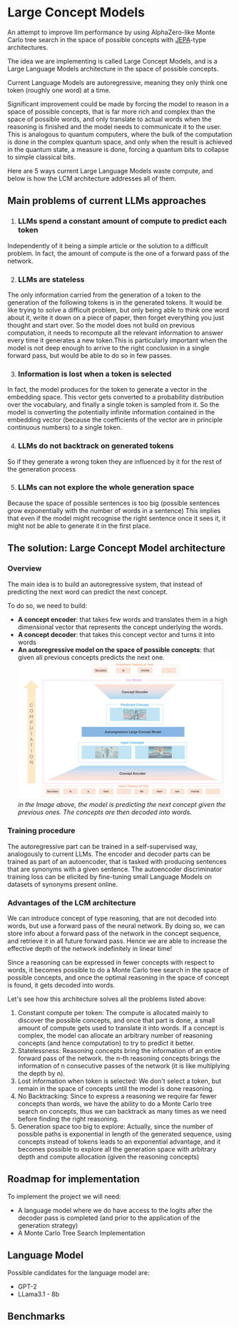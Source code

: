 # Large Concept Models
An attempt to improve llm performance by using AlphaZero-like Monte Carlo 
tree search in the space of possible concepts with [JEPA](https://openreview.net/pdf?id=BZ5a1r-kVsf)-type architectures.

The idea we are implementing is called Large Concept Models, and is 
a Large Language Models architecture in the space of possible concepts. 

Current Language Models are autoregressive, 
meaning they only think one token (roughly one word) at a time.

Significant improvement could be made by forcing the model to reason
in a space of possible concepts, that is far more rich and complex 
than the space of possible words, and only translate to actual words
when the reasoning is finished and the model needs to communicate it
to the user. This is analogous to quantum computers, where the bulk 
of the computation is done in the complex quantum space, 
and only when the result is achieved in the quantum state, 
a measure is done, forcing a quantum bits to collapse to 
simple classical bits.

Here are 5 ways current Large Language Models waste compute, 
and below is  how the LCM architecture addresses all of them.

## Main problems of current LLMs approaches

1. ### LLMs spend a constant amount of compute to predict each token
Independently of it being a simple article or the solution to a difficult problem. In fact, the amount of compute is the one of a forward pass of the network.

2. ### LLMs are stateless
The only information carried from the generation of a token to the generation of the following tokens is in the generated tokens. It would be like trying to solve a difficult problem, but only being able to think one word about it, write it down on a piece of paper, then forget everything you just thought and start over. 
So the model does not build on previous computation, it needs to recompute all the relevant information to answer every time it generates a new token.This is particularly important when the model is not deep enough to arrive to the right conclusion in a single forward pass, but would be able to do so in few passes.

3. ### Information is lost when a token is selected
In fact, the model produces for the token to generate a vector in the embedding space. This vector gets converted to a probability distribution over the vocabulary, and finally a single token is sampled from it. So the model is converting the potentially infinite information contained in the embedding vector (because the coefficients of the vector are in principle continuous numbers) to a single token.

4. ### LLMs do not backtrack on generated tokens
So if they generate a wrong token they are influenced by it for the rest of the generation process

5. ### LLMs can not explore the whole generation space
Because the space of possible sentences is too big (possible sentences grow exponentially with the number of words in a sentence)
This implies that  even if the model might recognise the right sentence once it sees it, it might not be able to generate it in the first place.

## The  solution: Large Concept Model architecture
### Overview
The main idea is to build an autoregressive system, that instead of predicting the next word can predict the next concept. 

To do so, we need to build:
* **A concept encoder**: that takes few words and translates them in a high dimensional vector that represents the concept underlying the words.
* **A concept decoder**: that takes this concept vector and turns it into words
* **An autoregressive model on the space of possible concepts**: that given all previous concepts predicts the next one. 
![image.png](image.png)
*in the Image above, the model is predicting the next concept given the previous ones. The concepts are then decoded into words.*

### Training procedure
The autoregressive part can be trained in a self-supervised way, analogously to current LLMs. The encoder and decoder parts can be trained as part of an autoencoder, that is tasked with producing sentences that are synonyms with a given sentence. The autoencoder discriminator training loss can be elicited by  fine-tuning small Language Models on datasets of synonyms present online. 

### Advantages of the LCM architecture

We can introduce concept of type reasoning, that are not decoded into words, but use a forward pass of the neural network. By doing so, we can store info about a forward pass of the network in the concept sequence, and retrieve it in all future forward pass. Hence we are able to increase the effective depth of the network indefinitely in linear time!

Since a reasoning can be expressed in fewer concepts with respect to words, it becomes possible to do a Monte Carlo tree search in the space of possible concepts, and once the optimal reasoning in the space of concept is found, it gets decoded into words. 

Let's see how this architecture solves all the problems listed above:
1. Constant compute per token: The compute is allocated mainly to discover the possible concepts, and once that part is done, a small amount of compute gets used to translate it into words. If a concept is complex, the model can allocate an arbitrary number of reasoning concepts (and hence computation) to try to predict it better.
2. Statelessness: Reasoning concepts bring the information of an entire forward pass of the network. the n-th reasoning concepts brings the information of n consecutive passes of the network (it is like multiplying the depth by n).
3. Lost information when token is selected: We don't select a token, but remain in the space of concepts until the model is done reasoning. 
4. No Backtracking: Since to express a reasoning we require far fewer concepts than words, we have the ability to do a Monte Carlo tree search on concepts, thus we can backtrack as many times as we need before finding the right reasoning.
5. Generation space too big to explore: Actually, since the number of possible paths is exponential in length of the generated sequence, using concepts instead of tokens leads to an exponential advantage, and it becomes possible to explore all the generation space with arbitrary depth and compute allocation (given the reasoning concepts)



## Roadmap for implementation
To implement the project we will need:

- A language model where we do have access to the logits after the decoder pass is completed (and prior to the application of the generation strategy)
- A Monte Carlo Tree Search Implementation

## Language Model
Possible candidates for the language model are:
- GPT-2
- LLama3.1 - 8b

## Benchmarks

